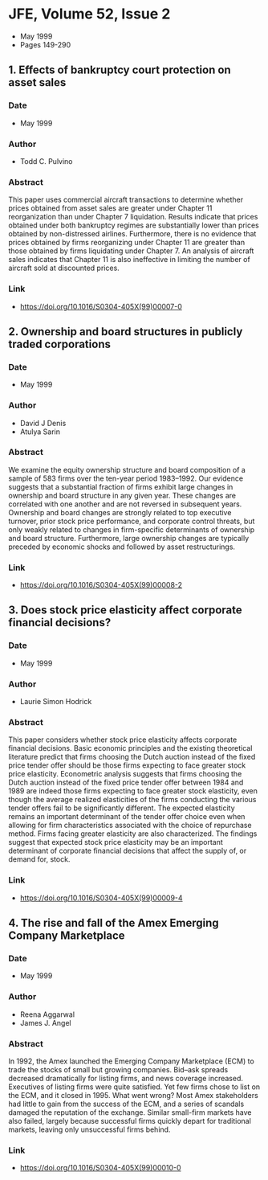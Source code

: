# JFE, Volume 52, Issue 2
- May 1999
- Pages 149-290

## 1. Effects of bankruptcy court protection on asset sales
### Date
- May 1999
### Author
- Todd C. Pulvino
### Abstract
This paper uses commercial aircraft transactions to determine whether prices obtained from asset sales are greater under Chapter 11 reorganization than under Chapter 7 liquidation. Results indicate that prices obtained under both bankruptcy regimes are substantially lower than prices obtained by non-distressed airlines. Furthermore, there is no evidence that prices obtained by firms reorganizing under Chapter 11 are greater than those obtained by firms liquidating under Chapter 7. An analysis of aircraft sales indicates that Chapter 11 is also ineffective in limiting the number of aircraft sold at discounted prices.
### Link
- https://doi.org/10.1016/S0304-405X(99)00007-0

## 2. Ownership and board structures in publicly traded corporations
### Date
- May 1999
### Author
- David J Denis
- Atulya Sarin
### Abstract
We examine the equity ownership structure and board composition of a sample of 583 firms over the ten-year period 1983–1992. Our evidence suggests that a substantial fraction of firms exhibit large changes in ownership and board structure in any given year. These changes are correlated with one another and are not reversed in subsequent years. Ownership and board changes are strongly related to top executive turnover, prior stock price performance, and corporate control threats, but only weakly related to changes in firm-specific determinants of ownership and board structure. Furthermore, large ownership changes are typically preceded by economic shocks and followed by asset restructurings.
### Link
- https://doi.org/10.1016/S0304-405X(99)00008-2

## 3. Does stock price elasticity affect corporate financial decisions?
### Date
- May 1999
### Author
- Laurie Simon Hodrick
### Abstract
This paper considers whether stock price elasticity affects corporate financial decisions. Basic economic principles and the existing theoretical literature predict that firms choosing the Dutch auction instead of the fixed price tender offer should be those firms expecting to face greater stock price elasticity. Econometric analysis suggests that firms choosing the Dutch auction instead of the fixed price tender offer between 1984 and 1989 are indeed those firms expecting to face greater stock elasticity, even though the average realized elasticities of the firms conducting the various tender offers fail to be significantly different. The expected elasticity remains an important determinant of the tender offer choice even when allowing for firm characteristics associated with the choice of repurchase method. Firms facing greater elasticity are also characterized. The findings suggest that expected stock price elasticity may be an important determinant of corporate financial decisions that affect the supply of, or demand for, stock.
### Link
- https://doi.org/10.1016/S0304-405X(99)00009-4

## 4. The rise and fall of the Amex Emerging Company Marketplace
### Date
- May 1999
### Author
- Reena Aggarwal
- James J. Angel
### Abstract
In 1992, the Amex launched the Emerging Company Marketplace (ECM) to trade the stocks of small but growing companies. Bid–ask spreads decreased dramatically for listing firms, and news coverage increased. Executives of listing firms were quite satisfied. Yet few firms chose to list on the ECM, and it closed in 1995. What went wrong? Most Amex stakeholders had little to gain from the success of the ECM, and a series of scandals damaged the reputation of the exchange. Similar small-firm markets have also failed, largely because successful firms quickly depart for traditional markets, leaving only unsuccessful firms behind.
### Link
- https://doi.org/10.1016/S0304-405X(99)00010-0


